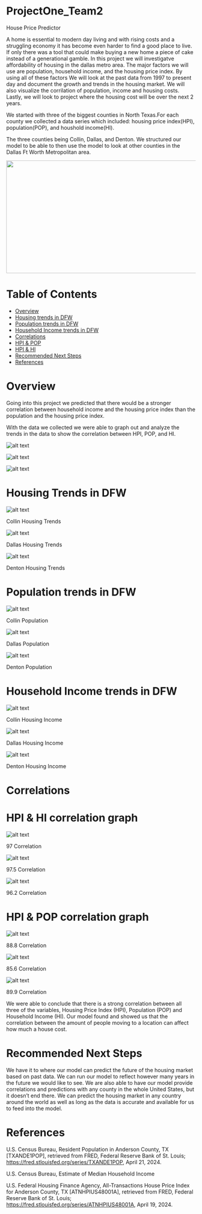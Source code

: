 # ProjectOne_Team2
House Price Predictor 

A home is essential to modern day living and with rising costs and a struggling economy it has become even harder to find a good place to live. If only there was a tool that could make buying a new home a piece of cake instead of a generational gamble. In this project we will investigatve affordability of housing in the dallas metro area. 
The major factors we will use are population, household income, and the housing price index.
By using all of these factors We will look at the past data from 1997 to present day and document the growth and trends in the housing market. We will also visualize the corrilation of population, income and housing costs.
Lastly, we will look to project where the housing cost will be over the next 2 years.


 We started with three of the biggest counties in North Texas.For each county we collected a data series which included: housing price index(HPI), population(POP), and houshold income(HI). 

 
 The three counties being Collin, Dallas, and Denton. We structured our model to be able to then use the model to look at other counties in the Dallas Ft Worth Metropolitan area.

 <img align="center" width="900" height="300" src='image-1.png'>

 # Table of Contents
 - [Overview](#Overview)
 - [Housing trends in DFW](#housing-trends-in-dfw)
 - [Population trends in DFW](#population-trends-in-dfw)
 - [Household Income trends in DFW](#household-income-trends-in-dfw)
 - [Correlations](#correlations)
  - [HPI & POP](#hpi--pop-correlation-graph)
  - [HPI & HI](#hpi--hi-correlation-graph)
 - [Recommended Next Steps](#recommended-next-steps)
 - [References](#references)

# Overview

Going into this project we predicted that there would be a stronger correlation between household income and the housing price index than the population and the housing price index.
 
With the data we collected we were able to graph out and analyze the trends in the data to show the correlation between HPI, POP, and HI. 


![alt text](image-18.png)

![alt text](image-19.png)

![alt text](image-20.png)




# Housing Trends in DFW 

![alt text](image-2.png)

Collin Housing Trends 

![alt text](image-3.png)

Dallas Housing Trends  


![alt text](image-4.png)

Denton Housing Trends  



# Population trends in DFW

![alt text](image-5.png)

Collin Population 

![alt text](image-6.png)

Dallas Population 

![alt text](image-7.png)

Denton Population 



# Household Income trends in DFW

![alt text](image-8.png)

Collin Housing Income

![alt text](image-9.png)

Dallas Housing Income 

![alt text](image-10.png)

Denton Housing Income 


# Correlations

# HPI & HI correlation graph

![alt text](image-12.png)

97 Correlation

![alt text](image-13.png)

97.5 Correlation

![alt text](image-14.png)

96.2 Correlation



# HPI & POP correlation graph

![alt text](image-15.png)

88.8 Correlation

![alt text](image-16.png)

85.6 Correlation

![alt text](image-17.png)

89.9 Correlation

We were able to conclude that there is a strong correlation between all three  of the variables, Housing Price Index (HPI), Population (POP) and Household  Income (HI). Our model found and showed us that the correlation between the  amount of people moving to a location can affect how much a house cost. 
  
# Recommended Next Steps
We have it to where our model can predict the future of the housing market based  on past data. We can run our model to reflect however many years in the future  we would like to see. We are also able to have our model provide correlations and  predictions with any county in the whole United States, but it doesn’t end there.  We can predict the housing market in any country around the world as well as  long as the data is accurate and available for us to feed into the model.  


# References

U.S. Census Bureau, Resident Population in Anderson County, TX [TXANDE1POP], retrieved from FRED, Federal Reserve Bank of St. Louis; https://fred.stlouisfed.org/series/TXANDE1POP, April 21, 2024.

U.S. Census Bureau, Estimate of Median Household Income

U.S. Federal Housing Finance Agency, All-Transactions House Price Index for Anderson County, TX [ATNHPIUS48001A], retrieved from FRED, Federal Reserve Bank of St. Louis; https://fred.stlouisfed.org/series/ATNHPIUS48001A, April 19, 2024.
